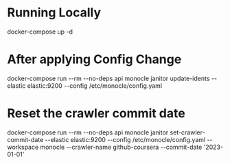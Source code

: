 # Running Locally
docker-compose up -d

# After applying Config Change
docker-compose run --rm --no-deps api monocle janitor update-idents --elastic elastic:9200 --config /etc/monocle/config.yaml

# Reset the crawler commit date
docker-compose run --rm --no-deps api monocle janitor set-crawler-commit-date --elastic elastic:9200 --config /etc/monocle/config.yaml --workspace monocle --crawler-name github-coursera --commit-date '2023-01-01'
